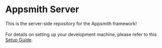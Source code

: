 # Appsmith Server

This is the server-side repository for the Appsmith framework!
<br><br>
For details on setting up your development machine, please refer to this [Setup Guide](../../contributions/ServerSetup.md).
